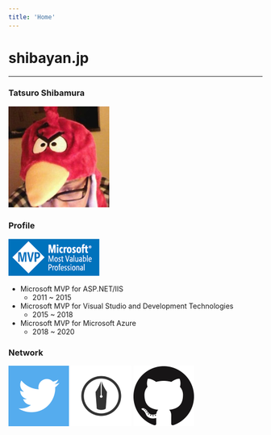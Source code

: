```yaml
---
title: 'Home'
---
```


# shibayan.jp

---

### Tatsuro Shibamura

![Tatsuro Shibamura](./images/shibayan.jpg)

### Profile

[![Microsoft MVP](./images/msmvp.png)](https://mvp.microsoft.com/en-us/PublicProfile/4032161)

- Microsoft MVP for ASP.NET/IIS
  - 2011 ~ 2015
- Microsoft MVP for Visual Studio and Development Technologies
  - 2015 ~ 2018
- Microsoft MVP for Microsoft Azure
  - 2018 ~ 2020

### Network

[![Twitter](./images/twitter.png)](https://twitter.com/shibayan)
[![Hatena Blog](./images/hatenablog.png)](https://blog.shibayan.jp)
[![GitHub](./images/github.png)](https://github.com/shibayan)